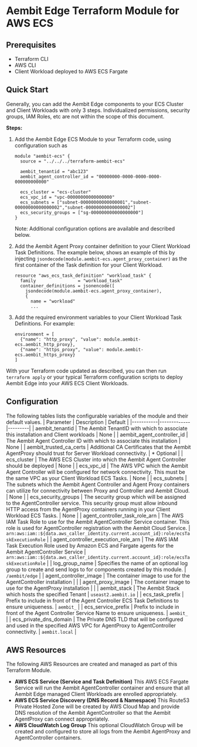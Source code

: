 # Aembit Edge Terraform Module for AWS ECS

## Prerequisites
* Terraform CLI
* AWS CLI
* Client Workload deployed to AWS ECS Fargate

## Quick Start
Generally, you can add the Aembit Edge components to your ECS Cluster and Client Workloads with only 3 steps.
Individualized permissions, security groups, IAM Roles, etc are not within the scope of this document.

**Steps:**
1) Add the Aembit Edge ECS Module to your Terraform code, using configuration such as
    ```
    module "aembit-ecs" {
      source = "../../../terraform-aembit-ecs"

      aembit_tenantid = "abc123"
      aembit_agent_controller_id = "00000000-0000-0000-0000-000000000000"

      ecs_cluster = "ecs-cluster"
      ecs_vpc_id = "vpc-00000000000000000"
      ecs_subnets = ["subnet-00000000000000001","subnet-00000000000000002","subnet-00000000000000002"]
      ecs_security_groups = ["sg-000000000000000000"]
    }
    ```
    Note: Additional configuration options are available and described below.

2) Add the Aembit Agent Proxy container definition to your Client Workload Task Definitions. The example below, shows an example of this by injecting ```jsondecode(module.aembit-ecs.agent_proxy_container)``` as the first container of the Task definition for your Client Workload.
    ```
    resource "aws_ecs_task_definition" "workload_task" {
      family                = "workload_task"
      container_definitions = jsonencode([
        jsondecode(module.aembit-ecs.agent_proxy_container),
        {
          name = "workload"
          ...
    ```

3) Add the required environment variables to your Client Workload Task Definitions. For example:
    ```
    environment = [
      {"name": "http_proxy", "value": module.aembit-ecs.aembit_http_proxy},
      {"name": "https_proxy", "value": module.aembit-ecs.aembit_https_proxy}
    ]
    ```

With your Terraform code updated as described, you can then run ```terraform apply``` or your typical Terraform configuration scripts to deploy Aembit Edge into your AWS ECS Client Workloads.

## Configuration
The following tables lists the configurable variables of the module and their default values.
| Parameter | Description | Default |
|-----------|-------------|---------|
| aembit_tenantid | The Aembit TenantID with which to associate this installation and Client workloads | None |
| aembit_agent_controller_id | The Aembit Agent Controller ID with which to associate this installation | None |
| aembit_trusted_ca_certs | Additional CA Certificates that the Aembit AgentProxy should trust for Server Workload connectivity. | * Optional |
| ecs_cluster | The AWS ECS Cluster into which the Aembit Agent Controller should be deployed | None |
| ecs_vpc_id | The AWS VPC which the Aembit Agent Controller will be configured for network connectivity. This must be the same VPC as your Client Workload ECS Tasks. | None |
| ecs_subnets | The subnets which the Aembit Agent Controller and Agent Proxy containers can utilize for connectivity between Proxy and Controller and Aembit Cloud. | None |
| ecs_security_groups | The security group which will be assigned to the AgentController service. This security group must allow inbound HTTP access from the AgentProxy containers running in your Client Workload ECS Tasks. | None |
| agent_controller_task_role_arn | The AWS IAM Task Role to use for the Aembit AgentController Service container. This role is used for AgentController registration with the Aembit Cloud Service. | ```arn:aws:iam::${data.aws_caller_identity.current.account_id}:role/ecsTaskExecutionRole``` |
| agent_controller_execution_role_arn | The AWS IAM Task Execution Role used by Amazon ECS and Fargate agents for the Aembit AgentController Service | ```arn:aws:iam::${data.aws_caller_identity.current.account_id}:role/ecsTaskExecutionRole``` |
| log_group_name | Specifies the name of an optional log group to create and send logs to for components created by this module. | ```/aembit/edge``` |
| agent_controller_image | The container image to use for the AgentController installation |  |
| agent_proxy_image | The container image to use for the AgentProxy installation | |
| aembit_stack | The Aembit Stack which hosts the specified Tenant | ```useast2.aembit.io``` |
| ecs_task_prefix | Prefix to include in front of the Agent Controller ECS Task Definitions to ensure uniqueness. | ```aembit_``` |
| ecs_service_prefix | Prefix to include in front of the Agent Controller Service Name to ensure uniqueness. | ```aembit_``` |
| ecs_private_dns_domain | The Private DNS TLD that will be configured and used in the specified AWS VPC for AgentProxy to AgentController connectivity. | ```aembit.local``` |


## AWS Resources
The following AWS Resources are created and managed as part of this Terraform Module.
* **AWS ECS Service (Service and Task Definition)**
  This AWS ECS Fargate Service will run the Aembit AgentController container and ensure that all Aembit Edge managed Client Workloads are enrolled appropriately.
* **AWS ECS Service Discovery (DNS Record & Namespace)**
  This Route53 Private Hosted Zone will be created by AWS Cloud Map and provide DNS resolution of the Aembit AgentController so that the Aembit AgentProxy can connect appropriately.
* **AWS CloudWatch Log Group**
  This optional CloudWatch Group will be created and configured to store all logs from the Aembit AgentProxy and AgentController containers.